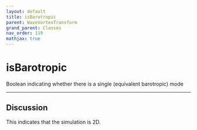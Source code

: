 ```yaml
---
layout: default
title: isBarotropic
parent: WaveVortexTransform
grand_parent: Classes
nav_order: 119
mathjax: true
---
```


#  isBarotropic

Boolean indicating whether there is a single (equivalent barotropic) mode


---

## Discussion
This indicates that the simulation is 2D.
